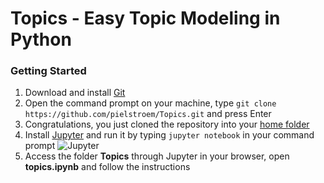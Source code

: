 # Topics - Easy Topic Modeling in Python #

### Getting Started
1. Download and install [Git](https://git-scm.com/book/en/v2/Getting-Started-Installing-Git)
2. Open the command prompt on your machine, type `git clone https://github.com/pielstroem/Topics.git` and press Enter
3. Congratulations, you just cloned the repository into your [home folder](https://en.wikipedia.org/wiki/Home_directory)
4. Install [Jupyter](http://jupyter.readthedocs.io/en/latest/install.html) and run it by typing `jupyter notebook` in your command prompt
![Jupyter](http://fs5.directupload.net/images/160530/4xjf9mnt.png)
5. Access the folder **Topics** through Jupyter in your browser, open **topics.ipynb** and follow the instructions
